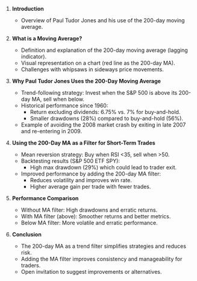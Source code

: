 1. **Introduction**  
   - Overview of Paul Tudor Jones and his use of the 200-day moving average.  

2. **What is a Moving Average?**  
   - Definition and explanation of the 200-day moving average (lagging indicator).  
   - Visual representation on a chart (red line as the 200-day MA).  
   - Challenges with whipsaws in sideways price movements.  

3. **Why Paul Tudor Jones Uses the 200-Day Moving Average**  
   - Trend-following strategy: Invest when the S&P 500 is above its 200-day MA, sell when below.  
   - Historical performance since 1960:  
     - Return excluding dividends: 6.75% vs. 7% for buy-and-hold.  
     - Smaller drawdowns (28%) compared to buy-and-hold (56%).  
   - Example of avoiding the 2008 market crash by exiting in late 2007 and re-entering in 2009.  

4. **Using the 200-Day MA as a Filter for Short-Term Trades**  
   - Mean reversion strategy: Buy when RSI <35, sell when >50.  
   - Backtesting results (S&P 500 ETF SPY):  
     - High max drawdown (29%) which could lead to trader exit.  
   - Improved performance by adding the 200-day MA filter:  
     - Reduces volatility and improves win rate.  
     - Higher average gain per trade with fewer trades.  

5. **Performance Comparison**  
   - Without MA filter: High drawdowns and erratic returns.  
   - With MA filter (above): Smoother returns and better metrics.  
   - Below MA filter: More volatile and erratic performance.  

6. **Conclusion**  
   - The 200-day MA as a trend filter simplifies strategies and reduces risk.  
   - Adding the MA filter improves consistency and manageability for traders.  
   - Open invitation to suggest improvements or alternatives.
